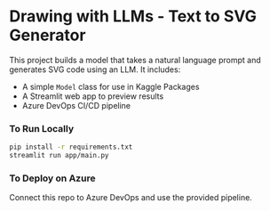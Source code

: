 # Drawing with LLMs - Text to SVG Generator

This project builds a model that takes a natural language prompt and generates SVG code using an LLM. It includes:

- A simple `Model` class for use in Kaggle Packages
- A Streamlit web app to preview results
- Azure DevOps CI/CD pipeline

### To Run Locally
```bash
pip install -r requirements.txt
streamlit run app/main.py
```

### To Deploy on Azure
Connect this repo to Azure DevOps and use the provided pipeline.
